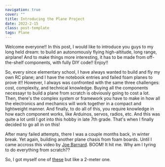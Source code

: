 ```yaml
---
navigation: true
cover: ""
title: Introducing the Plane Project
date: 2022-2-15
class: post-template
tags: Plane
---
```


Welcome everyone!! In this post, I would like to introduce you guys to my long held dream: to build an autonomously flying high-altitude, long range, airplane! And to make things more
interesting, it has to be made from off-the-shelf components, with fully DIY code!! Enjoy!!


So, every since elementary school, I have always wanted to build and fly my own RC plane; and I have the notebook entries and failed foam planes to prove it!! However, I always was confronted with the same three challenges: cost, complexity, and technical knowledge. Buying all the components necessayr to build a plane from scratch is obviously going to cost a lot. Then, there's the complex system or framework you have to make in how all the electronics and mechanics will work together in a compact and lightweight manner. And finally, to do all of this, you require knowledge in how each component works, like Arduinos, servos, radios, etc. And this was quite a lot until I got into this hobby in late 7th grade. That's when I finally decided to go all in on this!

After many failed attempts, there I was a couple months back, in winter break. Yet again, building another plane chasis from foam boards. Until I came accross this video by [Joe Barnard](https://www.youtube.com/watch?v=6aODpSGoqLY). BOOM! It hit me. Why am I tyring to do everything from scratch??

So, I got myself one of [these](https://www.amazon.com/XFLY-MODEL-Wingspan-Airplane-Beginner-Transmitter/dp/B0BXD5R27D/ref=sr_1_15?crid=WZMKIZSUOAT4&dib=eyJ2IjoiMSJ9.9OWWmkdCHsz5c-DNkaQEVo5dcEsyN6YgMk2Jh6pfwYn-7OCxUGz47DwV7FBpYgiSUy5ZZizDdL_rXp-tFn2dxgsmeqqXCv9zOYPHiXomlUAzDSGgnSF6U17HNJWNdMgpP4XzlZ-0RcZLCktkPGsGLAGi8avZwyn6T1VsiaOEdMRackGgAovn_xBZwFRZ9BZe-4-WMrchm7K31_wqc1zBKMxKihaUryryl2EgthBlgSu4BO3LXGnrp9W6ZXOqph2QF4GnLsTna1z0FyISWm3T9qumG_ynAnxrc-Sf04sLAWc.jEpOzOXoMyrPtl7LCrAT3I9b4OoVqs5ST567iDZtuDo&dib_tag=se&keywords=volantex+rc+glider&qid=1721079633&sprefix=volantex+rc+glider%2Caps%2C103&sr=8-15) but like a 2-meter one.


